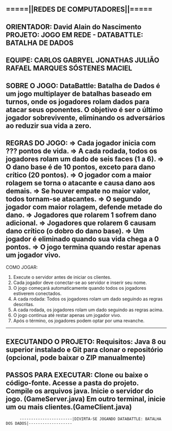   =====||REDES DE COMPUTADORES||=====
----------------------------------------
ORIENTADOR: David Alain do Nascimento
PROJETO: JOGO EM REDE - DATABATTLE: BATALHA DE DADOS
----------------------------------------
EQUIPE:
CARLOS GABRYEL
JONATHAS JULIÃO
RAFAEL MARQUES
SÓSTENES MACIEL 
---------------------------------------
SOBRE O JOGO:
DataBattle: Batalha de Dados é um jogo multiplayer de batalhas baseado em turnos, 
onde os jogadores rolam dados para atacar seus oponentes. 
O objetivo é ser o último jogador sobrevivente, 
eliminando os adversários ao reduzir sua vida a zero.
------------------------------------------------------------------------
REGRAS DO JOGO:
=> Cada jogador inicia com ??? pontos de vida.
=> A cada rodada, todos os jogadores rolam um dado de seis faces (1 a 6).
=> O dano base é de 10 pontos, exceto para dano crítico (20 pontos).
=> O jogador com a maior rolagem se torna o atacante e causa dano aos demais.
=> Se houver empate no maior valor, todos tornam-se atacantes.
=> O segundo jogador com maior rolagem, defende metade do dano.
=> Jogadores que rolarem 1 sofrem dano adicional.
=> Jogadores que rolarem 6 causam dano crítico (o dobro do dano base).
=> Um jogador é eliminado quando sua vida chega a 0 pontos.
=> O jogo termina quando restar apenas um jogador vivo.
------------------------------------------------------------------------
COMO JOGAR:
1. Execute o servidor antes de iniciar os clientes.
2. Cada jogador deve conectar-se ao servidor e inserir seu nome.
3. O jogo começará automaticamente quando todos os jogadores estiverem conectados.
4. A cada rodada: Todos os jogadores rolam um dado seguindo as regras descritas.
5. A cada rodada, os jogadores rolam um dado seguindo as regras acima.
6. O jogo continua até restar apenas um jogador vivo.
7. Após o término, os jogadores podem optar por uma revanche.
-------------------------------------------------------------------------
EXECUTANDO O PROJETO:
Requisitos: Java 8 ou superior instalado e Git para clonar o repositório (opcional, pode baixar o ZIP manualmente)
-------------------------------------------------
PASSOS PARA EXECUTAR:
Clone ou baixe o código-fonte.
Acesse a pasta do projeto.
Compile os arquivos java.
Inicie o servidor do jogo. (GameServer.java)
Em outro terminal, inicie um ou mais clientes.(GameClient.java)
-------------------------------------------------
          -----------------------|DIVIRTA-SE JOGANDO DATABATTLE: BATALHA DOS DADOS|-------------------
          


   
   

   
